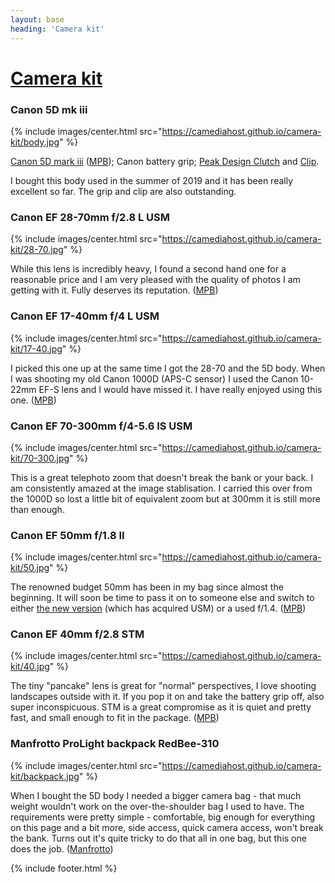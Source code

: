 ```yaml
---
layout: base
heading: 'Camera kit'
---
```


<h1><a href="/">Camera kit</a></h1>

### Canon 5D mk iii

{% include images/center.html src="https://camediahost.github.io/camera-kit/body.jpg" %}

[Canon 5D mark iii](http://g.chris-alexander.co.uk?id=1274X516320&xs=1&url=https%3A%2F%2Fwww.canon.co.uk%2Ffor_home%2Fproduct_finder%2Fcameras%2Fdigital_slr%2Feos_5d_mark_iii%2F) ([MPB](http://g.chris-alexander.co.uk?id=1274X516320&xs=1&url=https%3A%2F%2Fwww.mpb.com%2Fen-uk%2Fused-equipment%2Fused-photo-and-video%2Fused-digital-slr-cameras%2Fused-canon-digital-slr-cameras%2Fcanon-eos-5d-iii%2F)); Canon battery grip; [Peak Design Clutch](http://g.chris-alexander.co.uk?id=1274X516320&xs=1&url=https%3A%2F%2Fwww.peakdesign.com%2Fproducts%2Fclutch) and [Clip](http://g.chris-alexander.co.uk?id=1274X516320&xs=1&url=https%3A%2F%2Fwww.peakdesign.com%2Fproducts%2Fcapture-clip-only%2F).

I bought this body used in the summer of 2019 and it has been really excellent so far. The grip and clip are also outstanding.

### Canon EF 28-70mm f/2.8 L USM

{% include images/center.html src="https://camediahost.github.io/camera-kit/28-70.jpg" %}

While this lens is incredibly heavy, I found a second hand one for a reasonable price and I am very pleased with the quality of photos I am getting with it. Fully deserves its reputation. ([MPB](http://g.chris-alexander.co.uk?id=1274X516320&xs=1&url=https%3A%2F%2Fwww.mpb.com%2Fen-uk%2Fused-equipment%2Fused-photo-and-video%2Fused-lenses%2Fused-canon-fit-lenses%2Fcanon-ef-28-70mm-f-2-8-l-usm%2F))

### Canon EF 17-40mm f/4 L USM

{% include images/center.html src="https://camediahost.github.io/camera-kit/17-40.jpg" %}

I picked this one up at the same time I got the 28-70 and the 5D body. When I was shooting my old Canon 1000D (APS-C sensor) I used the Canon 10-22mm EF-S lens and I would have missed it. I have really enjoyed using this one. ([MPB](http://g.chris-alexander.co.uk?id=1274X516320&xs=1&url=https%3A%2F%2Fwww.mpb.com%2Fen-uk%2Fused-equipment%2Fused-photo-and-video%2Fused-lenses%2Fused-canon-fit-lenses%2Fcanon-ef-17-40mm-f-4-l-usm%2F))

### Canon EF 70-300mm f/4-5.6 IS USM

{% include images/center.html src="https://camediahost.github.io/camera-kit/70-300.jpg" %}

This is a great telephoto zoom that doesn't break the bank or your back. I am consistently amazed at the image stablisation. I carried this over from the 1000D so lost a little bit of equivalent zoom but at 300mm it is still more than enough.

### Canon EF 50mm f/1.8 II

{% include images/center.html src="https://camediahost.github.io/camera-kit/50.jpg" %}

The renowned budget 50mm has been in my bag since almost the beginning. It will soon be time to pass it on to someone else and switch to either [the new version](http://g.chris-alexander.co.uk?id=1274X516320&xs=1&url=https%3A%2F%2Fwww.canon.co.uk%2Flenses%2Fef-50mm-f-1-8-stm-lens%2F) (which has acquired USM) or a used f/1.4. ([MPB](http://g.chris-alexander.co.uk?id=1274X516320&xs=1&url=https%3A%2F%2Fwww.mpb.com%2Fen-uk%2Fused-equipment%2Fused-photo-and-video%2Fused-lenses%2Fused-canon-fit-lenses%2Fcanon-ef-50mm-f-1-8-ii%2F))

### Canon EF 40mm f/2.8 STM

{% include images/center.html src="https://camediahost.github.io/camera-kit/40.jpg" %}

The tiny "pancake" lens is great for "normal" perspectives, I love shooting landscapes outside with it. If you pop it on and take the battery grip off, also super inconspicuous. STM is a great compromise as it is quiet and pretty fast, and small enough to fit in the package. ([MPB](http://g.chris-alexander.co.uk?id=1274X516320&xs=1&url=https%3A%2F%2Fwww.mpb.com%2Fen-uk%2Fused-equipment%2Fused-photo-and-video%2Fused-lenses%2Fused-canon-fit-lenses%2Fcanon-ef-40mm-f-2-8-stm%2F))

### Manfrotto ProLight backpack RedBee-310

{% include images/center.html src="https://camediahost.github.io/camera-kit/backpack.jpg" %}

When I bought the 5D body I needed a bigger camera bag - that much weight wouldn't work on the over-the-shoulder bag I used to have. The requirements were pretty simple - comfortable, big enough for everything on this page and a bit more, side access, quick camera access, won't break the bank. Turns out it's quite tricky to do that all in one bag, but this one does the job. ([Manfrotto](http://g.chris-alexander.co.uk?id=1274X516320&xs=1&url=https%3A%2F%2Fwww.manfrotto.com%2Fuk-en%2Fpro-light-backpack-redbee-310-for-dslr-camcorder-22l-mb-pl-bp-r-310%2F))

{% include footer.html %}